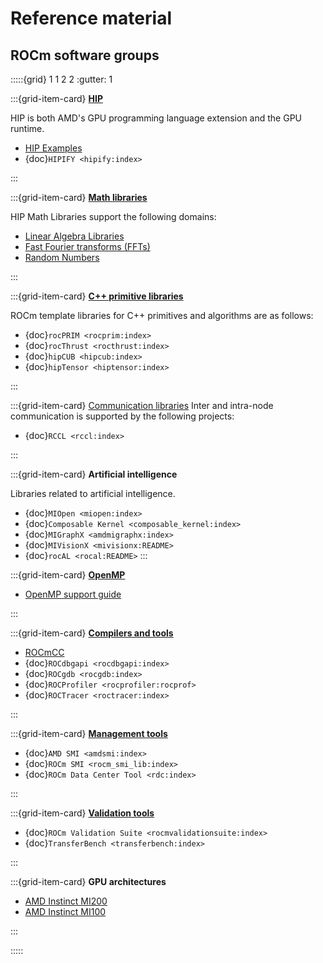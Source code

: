 # Reference material

## ROCm software groups

:::::{grid} 1 1 2 2
:gutter: 1

:::{grid-item-card}
**[HIP](./hip.md)**

HIP is both AMD's GPU programming language extension and the GPU runtime.

* [HIP Examples](https://github.com/amd/rocm-examples/tree/develop/HIP-Basic)
* {doc}`HIPIFY <hipify:index>`

:::

:::{grid-item-card}
**[Math libraries](./libraries/gpu-libraries/math.md)**

HIP Math Libraries support the following domains:

* [Linear Algebra Libraries](./libraries/gpu-libraries/math-linear-algebra.md)
* [Fast Fourier transforms (FFTs)](./libraries/gpu-libraries/math-fft.md)
* [Random Numbers](./libraries/gpu-libraries/rand.md)

:::

:::{grid-item-card}
**[C++ primitive libraries](./libraries/gpu-libraries/c++primitives.md)**

ROCm template libraries for C++ primitives and algorithms are as follows:

* {doc}`rocPRIM <rocprim:index>`
* {doc}`rocThrust <rocthrust:index>`
* {doc}`hipCUB <hipcub:index>`
* {doc}`hipTensor <hiptensor:index>`

:::

:::{grid-item-card} [Communication libraries](./libraries/gpu-libraries/communication.md)
Inter and intra-node communication is supported by the following projects:

* {doc}`RCCL <rccl:index>`

:::

:::{grid-item-card}
**Artificial intelligence**

Libraries related to artificial intelligence.

* {doc}`MIOpen <miopen:index>`
* {doc}`Composable Kernel <composable_kernel:index>`
* {doc}`MIGraphX <amdmigraphx:index>`
* {doc}`MIVisionX <mivisionx:README>`
* {doc}`rocAL <rocal:README>`
:::

:::{grid-item-card}
**[OpenMP](./openmp/openmp.md)**

* [OpenMP support guide](./openmp/openmp.md)

:::

:::{grid-item-card}
**[Compilers and tools](./compilers-tools/index.md)**

* [ROCmCC](./rocmcc/rocmcc.md)
* {doc}`ROCdbgapi <rocdbgapi:index>`
* {doc}`ROCgdb <rocgdb:index>`
* {doc}`ROCProfiler <rocprofiler:rocprof>`
* {doc}`ROCTracer <roctracer:index>`

:::

:::{grid-item-card}
**[Management tools](./compilers-tools/management-tools.md)**

* {doc}`AMD SMI <amdsmi:index>`
* {doc}`ROCm SMI <rocm_smi_lib:index>`
* {doc}`ROCm Data Center Tool <rdc:index>`

:::

:::{grid-item-card}
**[Validation tools](./compilers-tools/validation-tools.md)**

* {doc}`ROCm Validation Suite <rocmvalidationsuite:index>`
* {doc}`TransferBench <transferbench:index>`

:::

:::{grid-item-card} **GPU architectures**

* [AMD Instinct MI200](../conceptual/gpu-arch/mi250.md)
* [AMD Instinct MI100](../conceptual/gpu-arch/mi100.md)

:::

:::::
